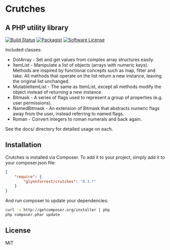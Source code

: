 # Crutches
## A PHP utility library

[![Build Status](https://img.shields.io/travis/glynnforrest/Crutches/master.svg)](https://travis-ci.org/glynnforrest/Crutches)
[![Packagist](http://img.shields.io/packagist/v/glynnforrest/Crutches.svg)](https://packagist.org/packages/glynnforrest/Crutches)
[![Software License](https://img.shields.io/badge/license-MIT-brightgreen.svg)](LICENSE)

Included classes:

* DotArray - Set and get values from complex array structures easily.
* ItemList - Manipulate a list of objects (arrays with numeric
  keys). Methods are inspired by functional concepts such as map,
  filter and take. All methods that operate on the list return a new
  instance, leaving the original list unchanged.
* MutableItemList - The same as ItemList, except all methods modify
  the object instead of returning a new instance.
* Bitmask - A series of flags used to represent a group of properties
  (e.g. user permissions).
* NamedBitmask - An extension of Bitmask that abstracts numeric flags
  away from the user, instead referring to named flags.
* Roman - Convert integers to roman numerals and back again.

See the docs/ directory for detailed usage on each.

## Installation

Crutches is installed via Composer. To add it to your project, simply add it to your
composer.json file:

```json
{
    "require": {
        "glynnforrest/crutches": "0.3.*"
    }
}
```

And run composer to update your dependencies:

```bash
curl -s http://getcomposer.org/installer | php
php composer.phar update
```

## License

MIT

